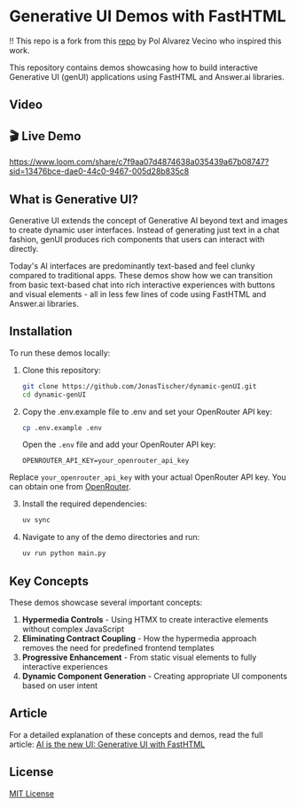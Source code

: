 # Generative UI Demos with FastHTML

!! This repo is a fork from this [repo](https://github.com/kafkasl/genUI) by Pol Alvarez Vecino who inspired this work.

This repository contains demos showcasing how to build interactive Generative UI (genUI) applications using FastHTML and Answer.ai libraries.

## Video
## 🎬 Live Demo

https://www.loom.com/share/c7f9aa07d4874638a035439a67b08747?sid=13476bce-dae0-44c0-9467-005d28b835c8



## What is Generative UI?

Generative UI extends the concept of Generative AI beyond text and images to create dynamic user interfaces. Instead of generating just text in a chat fashion, genUI produces rich components that users can interact with directly.

Today's AI interfaces are predominantly text-based and feel clunky compared to traditional apps. These demos show how we can transition from basic text-based chat into rich interactive experiences with buttons and visual elements - all in less few lines of code using FastHTML and Answer.ai libraries.


## Installation


To run these demos locally:



1. Clone this repository:
   ```bash
   git clone https://github.com/JonasTischer/dynamic-genUI.git
   cd dynamic-genUI
   ```
2. Copy the .env.example file to .env and set your OpenRouter API key:
   ```bash
   cp .env.example .env
   ```

   Open the `.env` file and add your OpenRouter API key:
   ```plaintext
   OPENROUTER_API_KEY=your_openrouter_api_key
   ```
Replace `your_openrouter_api_key` with your actual OpenRouter API key. You can obtain one from [OpenRouter](https://openrouter.ai/).

3. Install the required dependencies:
   ```bash
   uv sync
   ```

4. Navigate to any of the demo directories and run:
   ```bash
   uv run python main.py
   ```

## Key Concepts

These demos showcase several important concepts:

1. **Hypermedia Controls** - Using HTMX to create interactive elements without complex JavaScript
2. **Eliminating Contract Coupling** - How the hypermedia approach removes the need for predefined frontend templates
3. **Progressive Enhancement** - From static visual elements to fully interactive experiences
4. **Dynamic Component Generation** - Creating appropriate UI components based on user intent

## Article

For a detailed explanation of these concepts and demos, read the full article: [AI is the new UI: Generative UI with FastHTML](https://kafkasl.github.io/genui-post.html)


## License

[MIT License](LICENSE)
